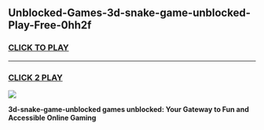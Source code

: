 
## Unblocked-Games-3d-snake-game-unblocked-Play-Free-0hh2f
<h3>
<a href="https://premium76.site?title=3d-snake-game-unblocked&ref=19M">CLICK TO PLAY</a></h3>
<hr>

<h3>
<a href="https://premium76.site?title=3d-snake-game-unblocked&ref=19M">CLICK 2 PLAY</a>
  
</h3>

<a href="https://premium76.site?title=3d-snake-game-unblocked&ref=19M"><img src="https://clearcache.store/games.png"></a>


**3d-snake-game-unblocked games unblocked: Your Gateway to Fun and Accessible Online Gaming**
